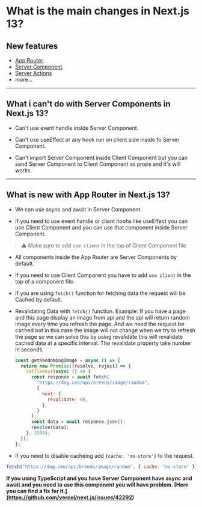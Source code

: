 # What is the main changes in Next.js 13?

## New features

- [App Router](https://nextjs.org/docs/app/building-your-application/routing).
- [Server Component](https://nextjs.org/docs/app/building-your-application/data-fetching/fetching#async-and-await-in-server-components).
- [Server Actions](https://nextjs.org/docs/app/building-your-application/data-fetching/server-actions)
- more...

---

## What i can't do with Server Components in Next.js 13?

- Can't use event handle inside Server Component.

- Can't use useEffect or any hook run on client side inside fo Server Component.

- Can't import Server Component inside Client Component but you can send Server Component to Client Component as props and it's will works.

---

## What is new with App Router in Next.js 13?

- We can use async and await in Server Component.

- If you need to use event handle or client hoohs like useEffect you can use Client Component and you can use that component inside Server Component.
> ⚠️ Make sure to add `use client` in the top of Client Component file

- All components inside the App Router are Server Components by default.

- If you need to use Client Component you have to add `use client` in the top of a component file.

- If you are using `fetch()` function for fetching data the request will be Cached by default.

- Revalidating Data with `fetch()` function. Example: If you have a page and this page display an image from api and the api will return random image every time you refresh the page.
  And we need the request be cached but in this case the image will not change when we try to refresh the page so we can solve this by using revalidate this will revalidate cached data at a specific interval. The revalidate property take number in seconds.

  ```js
  const getRandomDogImage = async () => {
    return new Promise((resolve, reject) => {
      setTimeout(async () => {
        const response = await fetch(
          "https://dog.ceo/api/breeds/image/random",
          {
            next: {
              revalidate: 60,
            },
          }
        );
        const data = await response.json();
        resolve(data);
      }, 2500);
    });
  };
  ```

- If you need to disable cacheing add `{cache: 'no-store'}` to the request.

```js
fetch("https://dog.ceo/api/breeds/image/random", { cache: "no-store" });
```

**If you using TypeScript and you have Server Component have async and await and you need to use this component you will have problem. [Here you can find a fix for it.]
(https://github.com/vercel/next.js/issues/42292)**
